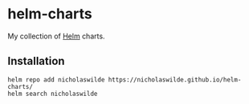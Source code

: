 # helm-charts
My collection of [Helm](https://helm.sh/) charts.

## Installation

```console
helm repo add nicholaswilde https://nicholaswilde.github.io/helm-charts/
helm search nicholaswilde
```
